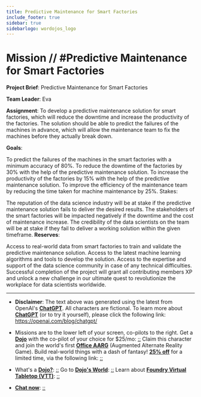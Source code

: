 ```yaml
---
title: Predictive Maintenance for Smart Factories
include_footer: true
sidebar: true
sidebarlogo: wordojos_logo
---
```

# Mission // #Predictive Maintenance for Smart Factories

**Project Brief**: Predictive Maintenance for Smart Factories

**Team Leader**: Eva

**Assignment**:
To develop a predictive maintenance solution for smart factories, which will reduce the downtime and increase the productivity of the factories. The solution should be able to predict the failures of the machines in advance, which will allow the maintenance team to fix the machines before they actually break down.

**Goals**:

To predict the failures of the machines in the smart factories with a minimum accuracy of 80%.
To reduce the downtime of the factories by 30% with the help of the predictive maintenance solution.
To increase the productivity of the factories by 15% with the help of the predictive maintenance solution.
To improve the efficiency of the maintenance team by reducing the time taken for machine maintenance by 25%.
Stakes:

The reputation of the data science industry will be at stake if the predictive maintenance solution fails to deliver the desired results.
The stakeholders of the smart factories will be impacted negatively if the downtime and the cost of maintenance increase.
The credibility of the data scientists on the team will be at stake if they fail to deliver a working solution within the given timeframe.
**Reserves**:

Access to real-world data from smart factories to train and validate the predictive maintenance solution.
Access to the latest machine learning algorithms and tools to develop the solution.
Access to the expertise and support of the data science community in case of any technical difficulties.
Successful completion of the project will grant all contributing members XP and unlock a new challenge in our ultimate quest to revolutionize the workplace for data scientists worldwide.

---

* **Disclaimer**: The text above was generated using the latest from OpenAI's [**ChatGPT**](https://openai.com/blog/chatgpt/).  All characters are fictional.  To learn more about [**ChatGPT**](https://openai.com/blog/chatgpt/) (or to try it yourself), please click the following link: https://openai.com/blog/chatgpt/

* Missions are to the lower left of your screen, co-pilots to the right. Get a [**Dojo**](https://workmates.live/marketplace) with the co-pilot of your choice for $25/mo: [::](https://workmates.live/marketplace)  Claim this character and join the world's first [**Office AARG**](https://dojos.world) (Augmented Alternate Reality Game). Build real-world things with a dash of fantasy! [**25% off**](https://blog.workmates.live/deal-on-a-dojo) for a limited time, via the following link: [::](https://blog.workmates.live/deal-on-a-dojo) 

* What's a [**Dojo?**](https://workdojos.com): [::](https://workdojos.com)  Go to [**Dojo's World**](https://dojos.world): [::](https://dojos.world)  Learn about [**Foundry Virtual Tabletop (VTT)**](https://foundryvtt.com): [::](https://foundryvtt.com/)

* [**Chat now**](https://chat.workmates.live/channel/support): [::](https://chat.workmates.live/channel/support)